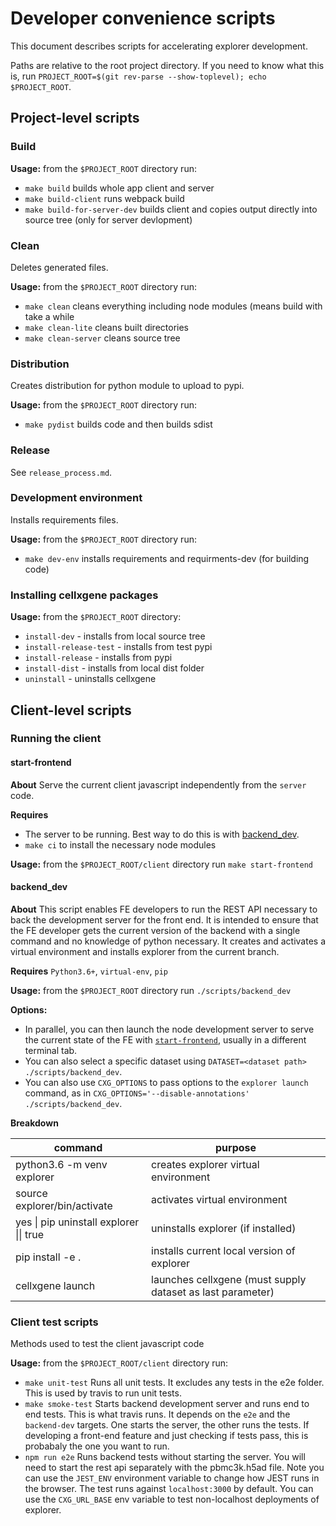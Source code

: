 # Developer convenience scripts

This document describes scripts for accelerating explorer development.

Paths are relative to the root project directory. If you need to know what
this is, run `PROJECT_ROOT=$(git rev-parse --show-toplevel); echo
$PROJECT_ROOT`.

## Project-level scripts

### Build

**Usage:** from the `$PROJECT_ROOT` directory run:
* `make build` builds whole app client and server
* `make build-client` runs webpack build
* `make build-for-server-dev` builds client and copies output directly into
  source tree (only for server devlopment)

### Clean

Deletes generated files.

**Usage:** from the `$PROJECT_ROOT` directory run:
* `make clean` cleans everything including node modules (means build with take
  a while
* `make clean-lite` cleans built directories
* `make clean-server` cleans source tree

### Distribution

Creates distribution for python module to upload to pypi.

**Usage:** from the `$PROJECT_ROOT` directory run:
* `make pydist` builds code and then builds sdist

### Release

See `release_process.md`.

### Development environment

Installs requirements files.

**Usage:** from the `$PROJECT_ROOT` directory run:
* `make dev-env` installs requirements and requirments-dev (for building code)

### Installing cellxgene packages

**Usage:** from the `$PROJECT_ROOT` directory:
* `install-dev` - installs from local source tree
* `install-release-test` - installs from test pypi
* `install-release` - installs from pypi
* `install-dist` - installs from local dist folder
* `uninstall` - uninstalls cellxgene

## Client-level scripts

### Running the client

#### start-frontend

**About** Serve the current client javascript independently from the `server` code.

**Requires**
* The server to be running. Best way to do this is with [backend_dev](#backend_dev).
* `make ci` to install the necessary node modules

**Usage:** from the `$PROJECT_ROOT/client` directory run `make start-frontend`

#### backend_dev

**About** This script enables FE developers to run the REST API necessary to
back the development server for the front end. It is intended to ensure that
the FE developer gets the current version of the backend with a single command
and no knowledge of python necessary. It creates and activates a virtual
environment and installs explorer from the current branch.

**Requires** `Python3.6+`, `virtual-env`, `pip`

**Usage:** from the `$PROJECT_ROOT` directory run `./scripts/backend_dev`

**Options:**
* In parallel, you can then launch the node development server to serve the
  current state of the FE with [`start-frontend`](#start-frontend), usually in
  a different terminal tab.
* You can also select a specific dataset using `DATASET=<dataset path> ./scripts/backend_dev`.
* You can also use `CXG_OPTIONS` to pass options to the `explorer launch`
  command, as in `CXG_OPTIONS='--disable-annotations' ./scripts/backend_dev`.

**Breakdown**

| command                                  | purpose                                                    |
| ---------------------------------------- | ---------------------------------------------------------- |
| python3.6 -m venv explorer               | creates explorer virtual environment                       |
| source explorer/bin/activate             | activates virtual environment                              |
| yes \| pip uninstall explorer  \|\| true | uninstalls explorer (if installed)                         |
| pip install -e .                         | installs current local version of explorer                |
| cellxgene launch                         | launches cellxgene (must supply dataset as last parameter) |

### Client test scripts

Methods used to test the client javascript code

**Usage:** from the `$PROJECT_ROOT/client` directory run:
* `make unit-test` Runs all unit tests. It excludes any tests in the e2e
  folder. This is used by travis to run unit tests.
* `make smoke-test` Starts backend development server and runs end to end
  tests. This is what travis runs. It depends on the `e2e` and the
  `backend-dev` targets. One starts the server, the other runs the tests. If
  developing a front-end feature and just checking if tests pass, this is
  probabaly the one you want to run.
* `npm run e2e` Runs backend tests without starting the server. You will need to
  start the rest api separately with the pbmc3k.h5ad file. Note you can use
  the `JEST_ENV` environment variable to change how JEST runs in the browser.
  The test runs against `localhost:3000` by default. You can use the
  `CXG_URL_BASE` env variable to test non-localhost deployments of explorer.
